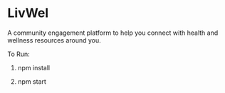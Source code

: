 # LivWel
A community engagement platform to help you connect with health and wellness resources around you.

To Run:

1) npm install

2) npm start
